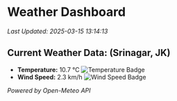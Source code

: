 
# Weather Dashboard

_Last Updated: 2025-03-15 13:14:13_

## Current Weather Data: (Srinagar, JK)
- **Temperature:** 10.7 °C ![Temperature Badge](https://img.shields.io/badge/Temperature-Low%20Temp-blue)
- **Wind Speed:** 2.3 km/h ![Wind Speed Badge](https://img.shields.io/badge/Wind%20Speed-Light%20Wind-blue)

*Powered by Open-Meteo API*
